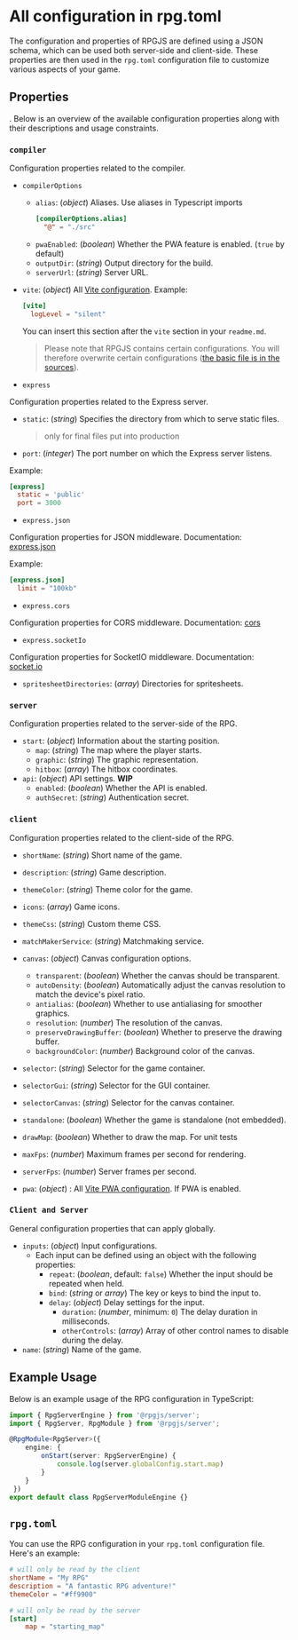 # All configuration in rpg.toml

The configuration and properties of RPGJS are defined using a JSON schema, which can be used both server-side and client-side. These properties are then used in the `rpg.toml` configuration file to customize various aspects of your game.

## Properties

. Below is an overview of the available configuration properties along with their descriptions and usage constraints.

### `compiler`

Configuration properties related to the compiler.

- `compilerOptions`
  - `alias`: (*object*) Aliases. Use aliases in Typescript imports
    ```toml
    [compilerOptions.alias]
      "@" = "./src"
    ```
  - `pwaEnabled`: (*boolean*) Whether the PWA feature is enabled. (`true` by default)
  - `outputDir`: (*string*) Output directory for the build.
  - `serverUrl`: (*string*) Server URL.

- `vite`: (*object*) All [Vite configuration](https://vitejs.dev/config/). Example:
    ```toml
    [vite]
      logLevel = "silent"
    ```
    You can insert this section after the `vite` section in your `readme.md`.

    > Please note that RPGJS contains certain configurations. You will therefore overwrite certain configurations ([the basic file is in the sources]([https://github.com/RSamaium/RPG-JS/blob/v4/packages/compiler/src/build/client-config.ts#L335])).

- `express`

Configuration properties related to the Express server.

- `static`: (*string*) Specifies the directory from which to serve static files.
  > only for final files put into production
- `port`: (*integer*) The port number on which the Express server listens.

Example:

```toml
[express]
  static = 'public'
  port = 3000
```

- `express.json`

Configuration properties for JSON middleware. Documentation: [express.json](https://expressjs.com/en/api.html#express.json)

Example:

```toml
[express.json]
  limit = "100kb"
```

- `express.cors`

Configuration properties for CORS middleware. Documentation: [cors](https://expressjs.com/en/resources/middleware/cors.html)

- `express.socketIo`

Configuration properties for SocketIO middleware. Documentation: [socket.io](https://socket.io/docs/v4/server-initialization/)

- `spritesheetDirectories`: (*array*) Directories for spritesheets.

### `server`

Configuration properties related to the server-side of the RPG.

- `start`: (*object*) Information about the starting position.
  - `map`: (*string*) The map where the player starts.
  - `graphic`: (*string*) The graphic representation.
  - `hitbox`: (*array*) The hitbox coordinates.
- `api`: (*object*) API settings. **WIP**
  - `enabled`: (*boolean*) Whether the API is enabled.
  - `authSecret`: (*string*) Authentication secret.

### `client`

Configuration properties related to the client-side of the RPG.

- `shortName`: (*string*) Short name of the game.
- `description`: (*string*) Game description.
- `themeColor`: (*string*) Theme color for the game.
- `icons`: (*array*) Game icons.
- `themeCss`: (*string*) Custom theme CSS.
- `matchMakerService`: (*string*) Matchmaking service.

- `canvas`: (*object*) Canvas configuration options.
  - `transparent`: (*boolean*) Whether the canvas should be transparent.
  - `autoDensity`: (*boolean*) Automatically adjust the canvas resolution to match the device's pixel ratio.
  - `antialias`: (*boolean*) Whether to use antialiasing for smoother graphics.
  - `resolution`: (*number*) The resolution of the canvas.
  - `preserveDrawingBuffer`: (*boolean*) Whether to preserve the drawing buffer.
  - `backgroundColor`: (*number*) Background color of the canvas.

- `selector`: (*string*) Selector for the game container.
- `selectorGui`: (*string*) Selector for the GUI container.
- `selectorCanvas`: (*string*) Selector for the canvas container.
- `standalone`: (*boolean*) Whether the game is standalone (not embedded).
- `drawMap`: (*boolean*) Whether to draw the map. For unit tests
- `maxFps`: (*number*) Maximum frames per second for rendering.
- `serverFps`: (*number*) Server frames per second.
- `pwa`: (*object*) : All [Vite PWA configuration](https://vite-pwa-org.netlify.app). If PWA is enabled.

### `Client and Server`

General configuration properties that can apply globally.

- `inputs`: (*object*) Input configurations.
  - Each input can be defined using an object with the following properties:
    - `repeat`: (*boolean*, default: `false`) Whether the input should be repeated when held.
    - `bind`: (*string* or *array*) The key or keys to bind the input to.
    - `delay`: (*object*) Delay settings for the input.
      - `duration`: (*number*, minimum: `0`) The delay duration in milliseconds.
      - `otherControls`: (*array*) Array of other control names to disable during the delay.
- `name`: (*string*) Name of the game.

## Example Usage

Below is an example usage of the RPG configuration in TypeScript:

```ts
import { RpgServerEngine } from '@rpgjs/server';
import { RpgServer, RpgModule } from '@rpgjs/server';

@RpgModule<RpgServer>({
    engine: {
        onStart(server: RpgServerEngine) {
            console.log(server.globalConfig.start.map)
        }
    }
 })
export default class RpgServerModuleEngine {}
```


## `rpg.toml`

You can use the RPG configuration in your `rpg.toml` configuration file. Here's an example:

```toml
# will only be read by the client
shortName = "My RPG"
description = "A fantastic RPG adventure!"
themeColor = "#ff9900"

# will only be read by the server
[start]
    map = "starting_map" 
```